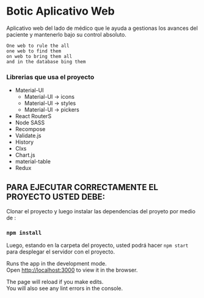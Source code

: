 
# Botic Aplicativo Web

Aplicativo web del lado de médico que le ayuda a gestionas los avances del paciente y mantenerlo bajo su control absoluto.<br> 

`One web to rule the all`<br>
    `one web to find them`<br>
    `on web to bring them all`<br>
    `and in the database bing them`<br>




### Librerias que usa el proyecto

* Material-UI
  *  Material-UI -> icons
  *  Material-UI -> styles
  *  Material-UI -> pickers
* React RouterS
* Node SASS
* Recompose
* Validate.js
* History
* Clxs
* Chart.js
* material-table
* Redux


## PARA EJECUTAR CORRECTAMENTE EL PROYECTO USTED DEBE:

Clonar el proyecto y luego instalar las dependencias del proyeto por medio de :

### `npm install`

Luego, estando en la carpeta del proyecto, usted podrá hacer `npm start` para desplegar el servidor con el proyecto.<br>

Runs the app in the development mode.<br>
Open [http://localhost:3000](http://localhost:3000) to view it in the browser.

The page will reload if you make edits.<br>
You will also see any lint errors in the console.



